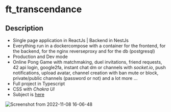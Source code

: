 # ft_transcendance
## Description
- Single page application in ReactJs | Backend in NestJs
- Everything run in a dockercompose with a container for the frontend, for the backend, for the nginx reverseproxy and for the db (postgresql)
- Production and Dev mode
- Online Pong Game with matchmaking, duel invitations, friend requests, 42 api login, google2fa, instant chat dm or channels with *socket.io*, push notifications, upload avatar, channel creation with 
  ban mute or block, private/public channels (password or not) and a lot more ...
- Full project in Typescript
- CSS with *Chakra UI* 
- Subject is [here](https://cdn.intra.42.fr/pdf/pdf/66584/en.subject.pdf)


![Screenshot from 2022-11-08 16-06-48](https://user-images.githubusercontent.com/43377611/200601514-9c89efd7-d866-4616-bf01-96a8f1f13123.png)
